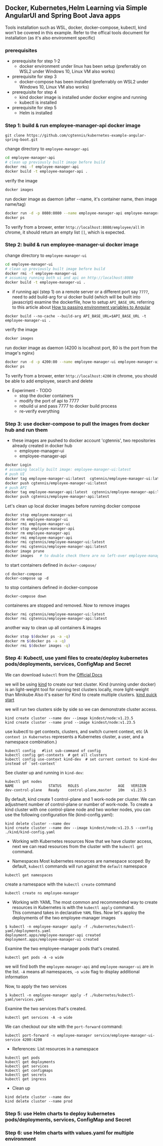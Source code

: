 ## Docker, Kubernetes,Helm Learning via Simple AngularUI and Spring Boot Java apps

Tools installation such as WSL, docker, docker-compose, kubectl, kind won't be covered in this example. Refer to the offical tools document for installation (as it's also environment specific)

### prerequisites

* prerequisite for step 1-2
  - docker environment under linux has been setup (preferrably on WSL2 under Windows 10, Linux VM also works)
* prerequisite for step 3
  - docker-compose has been installed  (preferrably on WSL2 under Windows 10, Linux VM also works)  
* prerequisite for step 4
  - kind docker image is installed under docker engine and running
  - kubectl is installed
* prerequisite for step 5
  - Helm is installed

### Step 1: build & run employee-manager-api docker image
```
git clone https://github.com/cgtennis/kubernetes-example-angular-spring-boot.git
```
change directory to `employee-manager-api`
```sh
cd employee-manager-api
# clean up previously built image before build
docker rmi -f employee-manager-api
docker build -t employee-manager-api .
```
verify the image
```sh
docker images
```
run docker image as daemon  (after --name, it's container name, then image name/tag)
```sh
docker run -d -p 8080:8080 --name employee-manager-api employee-manager-api
docker ps
```
To verify from a brower, enter `http://localhost:8080/employee/all` in chrome, it should return an empty list `[]`, which is expected.

### Step 2: build & run employee-manager-ui docker image
change directory to `employee-manager-ui`
```sh
cd employee-manager-ui
# clean up previously built image before build
docker rmi -f employee-manager-ui
# assuming running both ui and api on http://localhost:8080
docker build -t employee-manager-ui .
```
* if running api (step 1) on a remote server or a different port say `7777`, need to add build-arg for ui docker build (which will be built into javascript)
examine the dockerfile, how to setup `API_BASE_URL` 
referring to this article about [How to passing environment variables to Angular](https://dzone.com/articles/using-environment-variable-with-angular)
```
docker build --no-cache --build-arg API_BASE_URL=$API_BASE_URL -t employee-manager-ui .
```
verify the image
```sh
docker images
```
run docker image as daemon  (4200 is localhost port, 80 is the port from the image's nginx)
```sh
docker run -d -p 4200:80 --name employee-manager-ui employee-manager-ui
docker ps
```
To verify from a brower, enter `http://localhost:4200` in chrome, you should be able to add employee, search and delete
* Experiment - TODO
  - stop the docker containers 
  - modify the port of api to 7777
  - rebuild ui and pass 7777 to docker build process
  - re-verify everything


### Step 3: use docker-compose to pull the images from docker hub and run them
- these images are pushed to docker account 'cgtennis', two repositories already created in docker hub
  - employee-manager-ui
  - employee-manager-api
```sh
docker Login
# assuming locally built image: employee-manager-ui:latest
# push UI
docker tag employee-manager-ui:latest  cgtennis/employee-manager-ui:latest
docker push cgtennis/employee-manager-ui:latest
# push API
docker tag employee-manager-api:latest  cgtennis/employee-manager-api:latest
docker push cgtennis/employee-manager-api:latest
```
Let's clean up local docker images before running docker compose
```sh
docker stop employee-manager-ui
docker rm employee-manager-ui
docker rmi employee-manager-ui
docker stop employee-manager-api
docker rm employee-manager-api
docker rmi employee-manager-api
docker rmi cgtennis/employee-manager-ui:latest
docker rmi cgtennis/employee-manager-api:latest
docker image prune
docker images   # to double check there are no left-over employee-manager related images
```
to start containers defined in `docker-compose/`
```
cd docker-compose
docker-compose up -d
```
to stop containers defined in docker-compose
```
docker-compose down
```
containeres are stopped and removed. Now to remove images
```
docker rmi cgtennis/employee-manager-ui:latest
docker rmi cgtennis/employee-manager-api:latest
```

another way to clean up all containers & images
```sh
docker stop $(docker ps -a -q)
docker rm $(docker ps -a -q)
docker rmi $(docker images -q)
```


### Step 4: Kubectl, use yaml files to create/deploy kubernetes pods/deployments, services, ConfigMap and Secret
We can download `kubectl` from the [Official Docs](https://kubernetes.io/docs/tasks/tools/) 

we will be using [kind](https://kind.sigs.k8s.io/) to create our test cluster.
Kind (running under docker) is an light-weight tool for running test clusters locally, more light-weight than Minikube
Also it's eaiser for Kind to create multiple clusters.
[kind quick start](https://kind.sigs.k8s.io/docs/user/quick-start/)


we will run two clusters side by side so we can demonstrate cluster access.

```
kind create cluster --name dev --image kindest/node:v1.23.5
kind create cluster --name prod --image kindest/node:v1.23.5
```
use kubectl to get contexts, clusters, and switch current context, etc
(A `context in Kubernetes` represents a Kubernetes cluster, a user, and a namespace combination.)
```
kubectl config   #list sub-command of config 
kubectl config get-contexts  # get all clusters
kubectl config use-context kind-dev  # set current context to kind-dev instead of `set-context` 
```
See cluster up and running in `kind-dev`:
```
kubectl get nodes
NAME                STATUS   ROLES                  AGE   VERSION
dev-control-plane   Ready    control-plane,master   10m   v1.23.5
```

By default, kind create 1 control-plane and 1 work-node per cluster. We can adjustment number of control-plane or number of work-node.
To create a kind cluster with one control-plane node and two worker nodes, you can use the following configuration file (kind-config.yaml):
```
kind delete cluster --name dev
kind create cluster --name dev --image kindest/node:v1.23.5 --config ./kind/kind-config.yaml
```

* Working with Kubernetes resources
Now that we have cluster access, next we can read resources from the cluster
with the `kubectl get` command.

* Namespaces
Most kubernetes resources are namespace scoped:
By default, `kubectl` commands will run against the `default` namespace
```
kubectl get namespaces
```
create a namespace with the `kubectl create` command
```
kubectl create ns employee-manager
```
* Working with YAML
The most common and recommended way to create resources in Kubernetes is with the `kubectl apply` command. </br>
This command takes in declarative `YAML` files. Now let's apploy the deployments of the two employee-manager images
```
$ kubectl -n employee-manager apply -f ./kubernetes/kubectl-yaml/deployments.yaml
deployment.apps/employee-manager-api created
deployment.apps/employee-manager-ui created
```
Examine the two employee-manager pods that's created.
```
kubectl get pods -A -o wide
```
we will find both the `employee-manager-api` and `employee-manager-ui` are in the list. `-A` means all namespaces, `-o wide` flag to display additional information

Now, to apply the two services
```
$ kubectl -n employee-manager apply -f ./kubernetes/kubectl-yaml/services.yaml
```
Examine the two services that's created.
```
kubectl get services -A -o wide
```

We can checkout our site with the `port-forward` command:
```
kubectl port-forward -n employee-manager service/employee-manager-ui-service 4200:4200
```

* References: List resources in a namespace
```
kubectl get pods
kubectl get deployments
kubectl get services
kubectl get configmaps
kubectl get secrets
kubectl get ingress
```

* Clean up

```
kind delete cluster --name dev
kind delete cluster --name prod

```

### Step 5: use Helm charts to deploy kubernetes pods/deployments, services, ConfigMap and Secret



### Step 6: use Helm charts with values.yaml for multiple environment